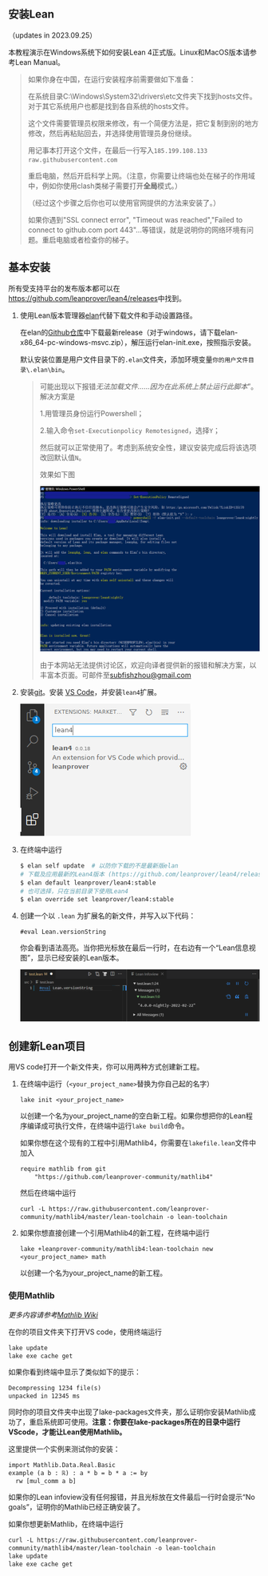安装Lean
---------------

（updates in 2023.09.25）

本教程演示在Windows系统下如何安装Lean 4正式版。Linux和MacOS版本请参考Lean Manual。

> 如果你身在中国，在运行安装程序前需要做如下准备：
> 
> 在系统目录C:\Windows\System32\drivers\etc文件夹下找到hosts文件。对于其它系统用户也都是找到各自系统的hosts文件。
> 
> 这个文件需要管理员权限来修改，有一个简便方法是，把它复制到别的地方修改，然后再粘贴回去，并选择使用管理员身份继续。
> 
> 用记事本打开这个文件，在最后一行写入`185.199.108.133 raw.githubusercontent.com`
> 
> 重启电脑，然后开启科学上网。（注意，你需要让终端也处在梯子的作用域中，例如你使用clash类梯子需要打开**全局**模式。）
> 
> （经过这个步骤之后你也可以使用官网提供的方法来安装了。）
>
> 如果你遇到"SSL connect error", "Timeout was reached","Failed to connect to github.com port 443"...等错误，就是说明你的网络环境有问题。重启电脑或者检查你的梯子。

## 基本安装

所有受支持平台的发布版本都可以在<https://github.com/leanprover/lean4/releases>中找到。

1. 使用Lean版本管理器[elan](https://github.com/leanprover/elan)代替下载文件和手动设置路径。
   
   在elan的[Github仓库](https://github.com/leanprover/elan)中下载最新release（对于windows，请下载elan-x86_64-pc-windows-msvc.zip），解压运行elan-init.exe，按照指示安装。
   
   默认安装位置是用户文件目录下的`.elan`文件夹，添加环境变量`你的用户文件目录\.elan\bin`。

    > 可能出现以下报错*无法加载文件……因为在此系统上禁止运行此脚本*”。解决方案是
    > 
    > 1.用管理员身份运行Powershell；
    > 
    > 2.输入命令`set-Executionpolicy Remotesigned`，选择`Y`；
    > 
    > 然后就可以正常使用了。考虑到系统安全性，建议安装完成后将该选项改回默认值`N`。
    > 
    > 效果如下图
    > 
    > ![setuplean](images/setuplean.png)
    > 
    > 由于本网站无法提供讨论区，欢迎向译者提供新的报错和解决方案，以丰富本页面。可邮件至[subfishzhou@gmail.com](mailto:subfishzhou@gmail.com)

2. 安装[git](https://gitforwindows.org/)。安装 [VS Code](https://code.visualstudio.com/)，并安装`lean4`扩展。

    ![installing the vscode-lean4 extension](images/code-ext.png)

3. 在终端中运行

    ```sh
    $ elan self update  # 以防你下载的不是最新版elan
    # 下载及应用最新的Lean4版本 (https://github.com/leanprover/lean4/releases)
    $ elan default leanprover/lean4:stable
    # 也可选择，只在当前目录下使用Lean4
    $ elan override set leanprover/lean4:stable
    ```

4. 创建一个以 `.lean` 为扩展名的新文件，并写入以下代码：
    ```lean
    #eval Lean.versionString
    ```
    你会看到语法高亮。当你把光标放在最后一行时，在右边有一个“Lean信息视图”，显示已经安装的Lean版本。

    ![successful setup](images/code-success.png)

## 创建新Lean项目

用VS code打开一个新文件夹，你可以用两种方式创建新工程。

1. 在终端中运行（`<your_project_name>`替换为你自己起的名字）

    ```
    lake init <your_project_name>
    ```
    以创建一个名为your_project_name的空白新工程。如果你想把你的Lean程序编译成可执行文件，在终端中运行`lake build`命令。
    
    如果你想在这个现有的工程中引用Mathlib4，你需要在`lakefile.lean`文件中加入
    ```
    require mathlib from git
        "https://github.com/leanprover-community/mathlib4"
    ```
    然后在终端中运行
    ```
    curl -L https://raw.githubusercontent.com/leanprover-community/mathlib4/master/lean-toolchain -o lean-toolchain
    ```

2. 如果你想直接创建一个引用Mathlib4的新工程，在终端中运行

    ```
    lake +leanprover-community/mathlib4:lean-toolchain new <your_project_name> math
    ```
    以创建一个名为your_project_name的新工程。

### 使用Mathlib

*更多内容请参考[Mathlib Wiki](https://github.com/leanprover-community/mathlib4/wiki/Using-mathlib4-as-a-dependency)*

在你的项目文件夹下打开VS code，使用终端运行

```
lake update
lake exe cache get
```

如果你看到终端中显示了类似如下的提示：

```
Decompressing 1234 file(s)
unpacked in 12345 ms
```
同时你的项目文件夹中出现了lake-packages文件夹，那么证明你安装Mathlib成功了，重启系统即可使用。**注意：你要在lake-packages所在的目录中运行VScode，才能让Lean使用Mathlib。**

这里提供一个实例来测试你的安装：
```
import Mathlib.Data.Real.Basic
example (a b : ℝ) : a * b = b * a := by
  rw [mul_comm a b]
```
如果你的Lean infoview没有任何报错，并且光标放在文件最后一行时会提示“No goals”，证明你的Mathlib已经正确安装了。

如果你想更新Mathlib，在终端中运行

```
curl -L https://raw.githubusercontent.com/leanprover-community/mathlib4/master/lean-toolchain -o lean-toolchain
lake update
lake exe cache get
```